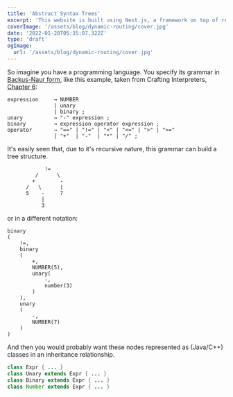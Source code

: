 ```yaml
---
title: 'Abstract Syntax Trees'
excerpt: 'This website is built using Next.js, a framework on top of react.js, styled with Tailwind CSS and hosted on Vercel. In this post I explain how '
coverImage: '/assets/blog/dynamic-routing/cover.jpg'
date: '2022-01-20T05:35:07.322Z'
type: 'draft'
ogImage:
  url: '/assets/blog/dynamic-routing/cover.jpg'
---
```


So imagine you have a programming language.
You specify its grammar in [Backus-Naur form](https://en.wikipedia.org/wiki/Backus%E2%80%93Naur_form), like this example,
taken from Crafting Interpreters, [Chapter 6](https://craftinginterpreters.com/parsing-expressions.html):
```
expression     → NUMBER
               | unary
               | binary ;
unary          → "-" expression ;
binary         → expression operator expression ;
operator       → "==" | "!=" | "<" | "<=" | ">" | ">="
               | "+"  | "-"  | "*" | "/" ;
```

It's easily seen that, due to it's recursive nature, this grammar can build a tree structure.

```
            !=
         /      \
        +        -
      /   \      |
      5    -     7
           |
           3
```
or in a different notation:
```
binary
(
    !=,
    binary
    (
        +, 
        NUMBER(5), 
        unary(
            -, 
            number(3)
        )
    ), 
    unary
    (
        -, 
        NUMBER(7)
    )
)
```
And then you would probably want these nodes represented as (Java/C++) classes in an inheritance relationship.
```java
class Expr { ... } 
class Unary extends Expr { ... } 
class Binary extends Expr { ... } 
class Number extends Expr { ... }
```
